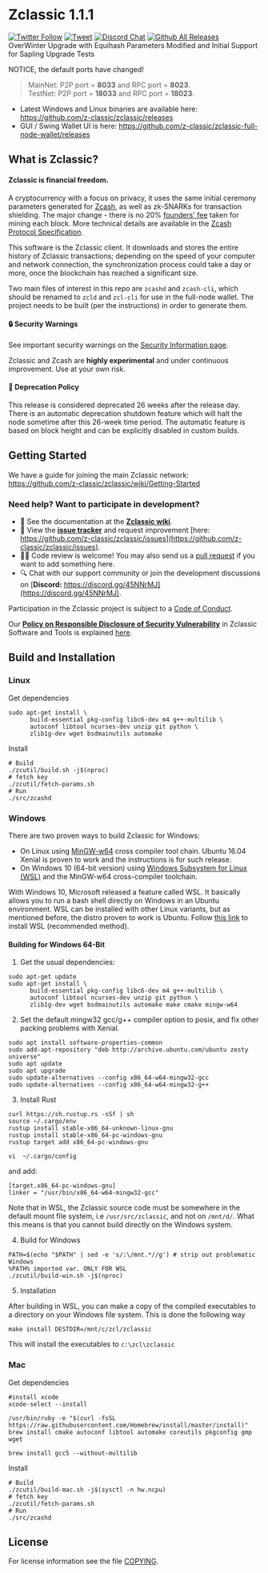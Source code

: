 Zclassic 1.1.1
==============
[![Twitter Follow](https://img.shields.io/twitter/follow/ZclassicDev.svg?style=social)](https://twitter.com/ZclassicDev)
[![Tweet](https://img.shields.io/twitter/url/https/github.com/ZclassicDev/ZclassicDev.github.io/README.md.svg?style=social)](https://twitter.com/intent/tweet?text=Check%20out%20Zclassic%20community's%20continuity%20plan%20-%20open%20to%20your%20feedback%20/%20suggestions:%20%F0%9F%A4%97%20%9C%A8%20https://github.com/ZclassicDev/ZclassicDev.github.io/README.md)
[![Discord Chat](https://img.shields.io/discord/308323056592486420.svg)](https://discord.gg/45NNrMJ) [![Github All Releases](https://img.shields.io/github/downloads/atom/atom/total.svg?style=flat)](https://github.com/z-classic/zclassic/releases)<br/>
OverWinter Upgrade with Equihash Parameters Modified and Initial Support for Sapling Upgrade Tests

NOTICE, the default ports have changed!
> MainNet: P2P port =  **8033** and RPC port =  **8023**. <br/>
> TestNet: P2P port = **18033** and RPC port = **18023**.

* Latest Windows and Linux binaries are available here: https://github.com/z-classic/zclassic/releases
* GUI / Swing Wallet UI is here: https://github.com/z-classic/zclassic-full-node-wallet/releases <br/>

What is Zclassic?
-----------------
#### Zclassic is financial freedom.

A cryptocurrency with a focus on privacy, it uses the same initial ceremony
parameters generated for [Zcash](https://github.com/zcash/zcash), as well as
zk-SNARKs for transaction shielding. The major change - there is no 20%
[founders' fee](https://blog.z.cash/funding/) taken for mining each block.
More technical details are available in the [Zcash Protocol Specification](https://github.com/zcash/zips/raw/master/protocol/protocol.pdf).

This software is the Zclassic client. It downloads and stores the entire
history of Zclassic transactions; depending on the speed of your computer
and network connection, the synchronization process could take a day or
more, once the blockchain has reached a significant size.

Two main files of interest in this repo are `zcashd` and `zcash-cli`,
which should be renamed to `zcld` and `zcl-cli` for use in the full-node
wallet. The project needs to be built (per the instructions) in order to
generate them.

#### :lock: Security Warnings

See important security warnings on the
[Security Information page](https://z.cash/support/security/).

Zclassic and Zcash are **highly experimental** and under continuous improvement. Use at your own risk.

#### :ledger: Deprecation Policy

This release is considered deprecated 26 weeks after the release day.
There is an automatic deprecation shutdown feature which will halt the node
sometime after this 26-week time period. The automatic feature is based on
block height and can be explicitly disabled in custom builds.

## Getting Started

We have a guide for joining the main Zclassic network:
https://github.com/z-classic/zclassic/wiki/Getting-Started

### Need help? Want to participate in development?
* :blue_book: See the documentation at the **[Zclassic wiki](https://github.com/z-classic/zclassic/wiki)**.
* :incoming_envelope: View the **[issue tracker](https://github.com/z-classic/zclassic/issues)** and request improvement [here: https://github.com/z-classic/zclassic/issues](https://github.com/z-classic/zclassic/issues).
* :woman_technologist: Code review is welcome! You may also send us a
[pull request](https://github.com/z-classic/zclassic/pulls)
if you want to add something here.
* :mag: Chat with our support community or join the development discussions on [**Discord:** https://discord.gg/45NNrMJ](https://discord.gg/45NNrMJ).

Participation in the Zclassic project is subject to a [Code of Conduct](code_of_conduct.md).

Our **[Policy on Responsible Disclosure of Security Vulnerability](doc/DISCLOSURE.md)** in Zclassic Software and Tools is explained [here](doc/DISCLOSURE.md).


Build and Installation
----------------------

### Linux
Get dependencies
```{r, engine='bash'}
sudo apt-get install \
      build-essential pkg-config libc6-dev m4 g++-multilib \
      autoconf libtool ncurses-dev unzip git python \
      zlib1g-dev wget bsdmainutils automake
```

Install
```{r, engine='bash'}
# Build
./zcutil/build.sh -j$(nproc)
# fetch key
./zcutil/fetch-params.sh
# Run
./src/zcashd
```

### Windows
There are two proven ways to build Zclassic for Windows:

* On Linux using [MinGW-w64](https://mingw-w64.org/doku.php) cross compiler
tool chain. Ubuntu 16.04 Xenial is proven to work and the instructions is for
such release.
* On Windows 10 (64-bit version) using
[Windows Subsystem for Linux (WSL)](https://msdn.microsoft.com/commandline/wsl/about)
and the MinGW-w64 cross-compiler toolchain.

With Windows 10, Microsoft released a feature called WSL. It basically allows
you to run a bash shell directly on Windows in an Ubuntu environment. WSL can
be installed with other Linux variants, but as mentioned before, the distro
proven to work is Ubuntu. Follow
[this link](https://msdn.microsoft.com/en-us/commandline/wsl/install_guide)
to install WSL (recommended method).

#### Building for Windows 64-Bit
1. Get the usual dependencies:
```{r, engine='bash'}
sudo apt-get update
sudo apt-get install \
      build-essential pkg-config libc6-dev m4 g++-multilib \
      autoconf libtool ncurses-dev unzip git python \
      zlib1g-dev wget bsdmainutils automake make cmake mingw-w64
```

2. Set the default mingw32 gcc/g++ compiler option to posix, and fix other packing problems with Xenial.

```{r, engine='bash'}
sudo apt install software-properties-common
sudo add-apt-repository "deb http://archive.ubuntu.com/ubuntu zesty universe"
sudo apt update
sudo apt upgrade
sudo update-alternatives --config x86_64-w64-mingw32-gcc
sudo update-alternatives --config x86_64-w64-mingw32-g++
```

3. Install Rust
```{r, engine='bash'}
curl https://sh.rustup.rs -sSf | sh
source ~/.cargo/env
rustup install stable-x86_64-unknown-linux-gnu
rustup install stable-x86_64-pc-windows-gnu
rustup target add x86_64-pc-windows-gnu

vi  ~/.cargo/config
```
and add:
```
[target.x86_64-pc-windows-gnu]
linker = "/usr/bin/x86_64-w64-mingw32-gcc"
```

Note that in WSL, the Zclassic source code must be somewhere in the default
mount file system, i.e `/usr/src/zclassic`, and not on `/mnt/d/`. What this
means is that you cannot build directly on the Windows system.

4. Build for Windows

```{r, engine='bash'}
PATH=$(echo "$PATH" | sed -e 's/:\/mnt.*//g') # strip out problematic Windows
%PATH% imported var. ONLY FOR WSL
./zcutil/build-win.sh -j$(nproc)
```

5. Installation

After building in WSL, you can make a copy of the compiled executables to a
directory on your Windows file system. This is done the following way

```{r, engine='bash'}
make install DESTDIR=/mnt/c/zcl/zclassic
```
This will install the executables to `c:\zcl\zclassic`

### Mac
Get dependencies
```{r, engine='bash'}
#install xcode
xcode-select --install

/usr/bin/ruby -e "$(curl -fsSL https://raw.githubusercontent.com/Homebrew/install/master/install)"
brew install cmake autoconf libtool automake coreutils pkgconfig gmp wget

brew install gcc5 --without-multilib
```

Install
```{r, engine='bash'}
# Build
./zcutil/build-mac.sh -j$(sysctl -n hw.ncpu)
# fetch key
./zcutil/fetch-params.sh
# Run
./src/zcashd
```


License
-------
For license information see the file [COPYING](COPYING).